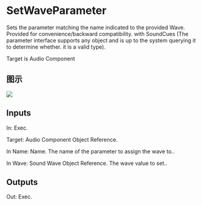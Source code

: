 # SetWaveParameter

Sets the parameter matching the name indicated to the provided Wave. Provided for convenience/backward compatibility. with SoundCues (The parameter interface supports any object and is up to the system querying it to determine whether. it is a valid type).

Target is Audio Component

## 图示

![]($-20221218-18071922.png)

## Inputs

In: Exec.

Target: Audio Component Object Reference.

In Name: Name. The name of the parameter to assign the wave to..

In Wave: Sound Wave Object Reference. The wave value to set..  

## Outputs

Out: Exec.

